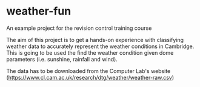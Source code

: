# weather-fun
An example project for the revision control training course


The aim of this project is to get a hands-on experience with classifying weather data to accurately represent the weather conditions in Cambridge. This is going to be used the find the weather condition given dome parameters (i.e. sunshine, rainfall and wind).

The data has to be downloaded from the Computer Lab's website (https://www.cl.cam.ac.uk/research/dtg/weather/weather-raw.csv)
